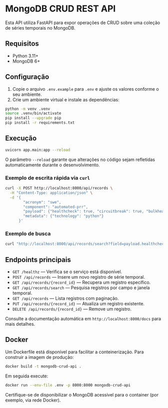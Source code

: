 # MongoDB CRUD REST API

Esta API utiliza FastAPI para expor operações de CRUD sobre uma coleção de séries temporais no MongoDB.

## Requisitos

- Python 3.11+
- MongoDB 6+

## Configuração

1. Copie o arquivo `.env.example` para `.env` e ajuste os valores conforme o seu ambiente.
2. Crie um ambiente virtual e instale as dependências:

```bash
python -m venv .venv
source .venv/bin/activate
pip install --upgrade pip
pip install -r requirements.txt
```

## Execução

```bash
uvicorn app.main:app --reload
```

O parâmetro `--reload` garante que alterações no código sejam refletidas automaticamente durante o desenvolvimento.

### Exemplo de escrita rápida via `curl`

```bash
curl -X POST http://localhost:8000/api/records \
  -H "Content-Type: application/json" \
  -d '{
        "acronym": "swe",
        "component": "automated-prr",
        "payload": {"healthcheck": true, "circuitbreak": true, "bulkhead": false, "ratelimit": false},
        "metadata": {"technology": "python"}
      }'
```

### Exemplo de busca

```bash
curl "http://localhost:8000/api/records/search?field=payload.healthcheck&value=true&latest=true"
```

## Endpoints principais

- `GET /healthz` — Verifica se o serviço está disponível.
- `POST /api/records` — Insere um novo registro de série temporal.
- `GET /api/records/{record_id}` — Recupera um registro específico.
- `GET /api/records/search` — Pesquisa registros por campo e janela temporal.
- `GET /api/records` — Lista registros com paginação.
- `PUT /api/records/{record_id}` — Atualiza um registro existente.
- `DELETE /api/records/{record_id}` — Remove um registro.

Consulte a documentação automática em `http://localhost:8000/docs` para mais detalhes.

## Docker

Um Dockerfile está disponível para facilitar a conteinerização. Para construir a imagem de produção:

```bash
docker build -t mongodb-crud-api .
```

Em seguida execute:

```bash
docker run --env-file .env -p 8000:8000 mongodb-crud-api
```

Certifique-se de disponibilizar o MongoDB acessível para o container (por exemplo, via rede Docker).
